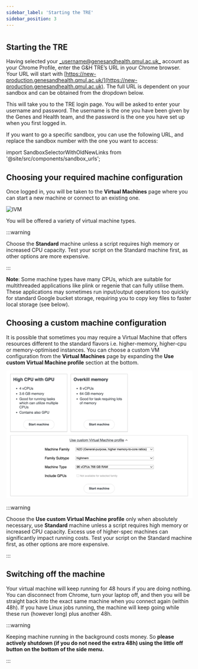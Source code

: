 ```yaml
---
sidebar_label: 'Starting the TRE'
sidebar_position: 3
---
```


# 

## **Starting the TRE**

<!-- Having selected your [_username@genesandhealth.qmul.ac.uk_](mailto:username@genesandhealth.qmul.ac.uk) account as your Chrome Profile, point your Chrome browser to one of the following URLs:

- __New TRE__ - [https://new-production.genesandhealth.qmul.ac.uk/](https://new-production.genesandhealth.qmul.ac.uk) - If you've been notified that your sandbox has been transitioned to the new version. -->

Having selected your [_username@genesandhealth.qmul.ac.uk_](mailto:username@genesandhealth.qmul.ac.uk) account as your Chrome Profile, enter the G&H TRE’s URL in your Chrome browser.  Your URL will start with [https://new-production.genesandhealth.qmul.ac.uk/](https://new-production.genesandhealth.qmul.ac.uk). The full URL is dependent on your sandbox and can be obtained from the dropdown below.

This will take you to the TRE login page. You will be asked to enter your username and password. The username is the one you have been given by the Genes and Health team, and the password is the one you have set up when you first logged in.

If you want to go a specific sandbox, you can use the following URL, and replace the sandbox number with the one you want to access:

import SandboxSelectorWithOldNewLinks from '@site/src/components/sandbox_urls';

<SandboxSelectorWithOldNewLinks />



## Choosing your required machine configuration

Once logged in, you will be taken to the **Virtual Machines** page where you can start a new machine or connect to an existing one.

![IVM](files/config.png)

You will be offered a variety of virtual machine types.

:::warning

Choose the **Standard** machine unless a script requires high memory or increased CPU capacity. Test your script on the Standard machine first, as other options are more expensive.

:::

**Note**: Some machine types have many CPUs, which are suitable for multithreaded applications like plink or regenie that can fully utilise them. These applications may sometimes run input/output operations too quickly for standard Google bucket storage, requiring you to copy key files to faster local storage (see below).

## Choosing a custom machine configuration

It is possible that sometimes you may require a Virtual Machine that offers resources different to the standard flavors i.e. higher-memory, higher-cpu or memory-optimised instances. You can choose a custom VM configuration from the **Virtual Machines** page by expanding the **Use custom Virtual Machine profile** section at the bottom.

![IVM](files/customvm.png)

:::warning

Choose the **Use custom Virtual Machine profile** only when absolutely necessary, use **Standard** machine unless a script requires high memory or increased CPU capacity. Excess use of higher-spec machines can significantly impact running costs. Test your script on the Standard machine first, as other options are more expensive.

:::

## Switching off the machine

Your virtual machine will keep running for 48 hours if you are doing nothing. You can disconnect from Chrome, turn your laptop off, and then you will be straight back into the exact same machine when you connect again (within 48h). If you have Linux jobs running, the machine will keep going while these run (however long) plus another 48h.

:::warning

Keeping machine running in the background costs money. So **please actively shutdown (if you do not need the extra 48h) using the little off button on the bottom of the side menu.**

:::


